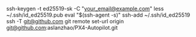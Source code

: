 ssh-keygen -t ed25519-sk -C "your_email@example.com"
less ~/.ssh/id_ed25519.pub
eval "$(ssh-agent -s)"
ssh-add ~/.ssh/id_ed25519
ssh -T git@github.com
git remote set-url origin git@github.com:aslanzhao/PX4-Autopilot.git
